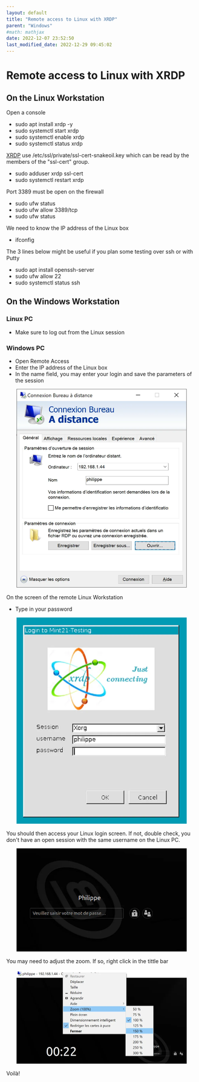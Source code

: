 ```yaml
---
layout: default
title: "Remote access to Linux with XRDP"
parent: "Windows"
#math: mathjax
date: 2022-12-07 23:52:50
last_modified_date: 2022-12-29 09:45:02
---
```


# Remote access to Linux with XRDP

## On the Linux Workstation

Open a console

* sudo apt install xrdp -y
* sudo systemctl start xrdp
* sudo systemctl enable xrdp
* sudo systemctl status xrdp

[XRDP](https://github.com/neutrinolabs/xrdp) use /etc/ssl/private/ssl-cert-snakeoil.key which can be read by the members of the "ssl-cert" group.

* sudo adduser xrdp ssl-cert
* sudo systemctl restart xrdp

Port 3389 must be open on the firewall

* sudo ufw status
* sudo ufw allow 3389/tcp
* sudo ufw status

We need to know the IP address of the Linux box

* ifconfig

The 3 lines below might be useful if you plan some testing over ssh or with Putty

* sudo apt install openssh-server
* sudo ufw allow 22
* sudo systemctl status ssh





## On the Windows Workstation

### Linux PC

* Make sure to log out from the Linux session

### Windows PC

* Open Remote Access
* Enter the IP address of the Linux box
* In the name field, you may enter your login and save the parameters of the session

<div align="center">
<img src="./assets/image-5.webp" width="450" alt="" loading="lazy"/>
</div>


On the screen of the remote Linux Workstation

* Type in your password

<div align="center">
<img src="./assets/image-7.webp" width="450" alt="" loading="lazy"/>
</div>


You should then access your Linux login screen. If not, double check, you don't have an open session with the same username on the Linux PC.

<div align="center">
<img src="./assets/image-6.webp" width="450" alt="" loading="lazy"/>
</div>


You may need to adjust the zoom. If so, right click in the tittle bar

<div align="center">
<img src="./assets/image-8.webp" alt="" width="450" loading="lazy"/>
</div>


Voilà!

